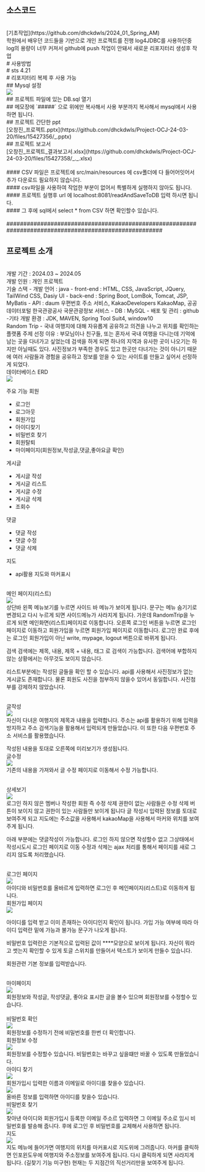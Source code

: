 ## 소스코드
<br>
[기초작업](https://github.com/dhckdwls/2024_01_Spring_AM)
<br>
학원에서 배우던 코드들을 기반으로 개인 프로젝트를 진행
log4JDBC를 사용하던중 log의 용량이 너무 커져서 github에 push 작업이 안돼서 새로운 리포지터리 생성후 작업
<br>
# 사용방법
<br>
# sts 4.21
<br>
# 리포지터리 복제 후 사용 가능
<br>
## Mysql 설정
<br>
<img src="https://velog.velcdn.com/images/tama51/post/d5e473f3-a562-4f63-90eb-9729505a2b70/image.png">
<br>
## 프로젝트 파일에 있는 DB.sql 열기
<br>
## 메모장에 `#####` 으로 위에만 복사해서 사용 부분까지 복사해서 mysql에서 사용하면 됩니다.
<br>
## 프로젝트 간단한 ppt
<br>
[오창진_프로젝트.pptx](https://github.com/dhckdwls/Project-OCJ-24-03-20/files/15427356/_.pptx)
<br>
## 프로젝트 보고서
<br>
[오창진_프로젝트_결과보고서.xlsx](https://github.com/dhckdwls/Project-OCJ-24-03-20/files/15427358/_._.xlsx)
<br>
<br>
#### CSV 파일은 프로젝트에 src/main/resources 에 csv폴더에 다 들어어잇어서 추가 다운로드 필요하지 않습니다.
<br>
#### csv파일을 사용하여 작업한 부분이 없어서 특별하게 실행하지 않아도 됩니다.
<br>
#### 프로젝트 실행후 url 에 localhost:8081/readAndSaveToDB 입력 하시면 됩니다.
<br>
#### 그 후에 sql에서 select * from CSV 하면 확인할수 있습니다.
<br>

<br>
######################################################################################################
<br>

## 프로젝트 소개
<br>
개발 기간 : 2024.03 ~ 2024.05
<br>
개발 인원 : 개인 프로젝트
<br>
기술 스택
- 개발 언어 : java
- front-end : HTML, CSS, JavaScript, JQuery, TailWind CSS, Dasiy UI
- back-end : Spring Boot, LomBok, Tomcat, JSP, MyBatis
- API : daum 우편번호 주소 서비스, KakaoDevelopers KakaoMap, 공공데이터포털 한국관광공사 국문관광정보 서비스
- DB : MySQL
- 배포 및 관리 : github
-기타 개발 환경 : JDK, MAVEN, Spring Tool Suit4, window10

<br>
Random Trip - 국내 여행지에 대해 자유롭게 공유하고 의견을 나누고 위치를 확인하는 플랫폼
주제 선정 이유 : 부모님이나 친구들, 또는 혼자서 국내 여행을 다니는데 기억에 남는 곳을 다녀가고 싶었는데 검색을 하게 되면 하나의 지역과 유사한 곳이 나오기는 하지만 아닐때도 있다. 사진정보가 부족한 경우도 있고 한곳만 다녀가는 것이 아니기 때문에 여러 사람들과 경험을 공유하고 정보를 얻을 수 있는 사이트를 만들고 싶어서 선정하게 되었다.
<br>
데이터베이스 ERD
<br>
<img src="https://velog.velcdn.com/images/tama51/post/4b9637ab-1fc1-4fd5-8ff4-f4688539cd7c/image.png">
<br>

주요 기능
회원
- 로그인
- 로그아웃
- 회원가입
- 아이디찾기
- 비밀번호 찾기
- 회원탈퇴
- 마이페이지(회원정보,작성글,댓글,좋아요글 확인)

게시글
- 게시글 작성
- 게시글 리스트
- 게시글 수정
- 게시글 삭제
- 조회수

댓글
- 댓글 작성
- 댓글 수정
- 댓글 삭제

지도
- api활용 지도와 마커표시
<br>
메인 페이지(리스트)
<br>
<img src="https://velog.velcdn.com/images/tama51/post/9c12b87f-5d81-414f-a166-6ced1bade9ee/image.png">
<br>
상단바
왼쪽 메뉴보기를 누르면 사이드 바 메뉴가 보이게 됩니다. 문구는 메뉴 숨기기로 변경되고 다시 누르게 되면 사이드메뉴가 사라지게 됩니다.
가운데 RandomTrip을 누르게 되면 메인화면(리스트)페이지로 이동합니다.
오른쪽 로그인 버튼을 누르면 로그인 페이지로 이동하고 회원가입을 누르면 회원가입 페이지로 이동합니다.
로그인 완료 후에는 로그인 회원가입이 아닌 write, mypage, logout 버튼으로 바뀌게 됩니다.

검색
검색에는 제목, 내용, 제목 + 내용, 태그 로 검색이 가능합니다.
검색어에 부합하지 않는 상황에서는 아무것도 보이지 않습니다.

리스트부분에는 작성된 글들을 확인 할 수 있습니다. api를 사용해서 사진정보가 없는 게시글도 존재합니다. 물론 회원도 사진을 첨부하지 않을수 있어서 동일합니다.
사진첨부를 강제하지 않았습니다.

<br>
글작성
<br>
<img src="https://velog.velcdn.com/images/tama51/post/bcd2873f-c977-4ced-bce7-481dac43088d/image.png">
<br>
자신이 다녀온 여행지의 제목과 내용을 입력합니다.
주소는 api를 활용하기 위해 입력을 방지하고 주소 검색기능을 활용해서 입력되게 만들었습니다.
이 또한 다음 우편번호 주소 서비스를 활용했습니다.

작성된 내용을 토대로 오른쪽에 미리보기가 생성됩니다.
<br>
글수정
<br>
<img src="https://velog.velcdn.com/images/tama51/post/e66455f9-e4ab-4029-a5aa-28c241853960/image.png">
<br>
기존의 내용을 가져와서 글 수정 페이지로 이동해서 수정 가능합니다.

<br>
상세보기
<br>
<img src="https://velog.velcdn.com/images/tama51/post/8f9d92b2-46e9-4995-bc06-3f479b0b23d1/image.png">
<br>
로그인 하지 않은 멤버나 작성한 회원 즉 수정 삭제 권한이 없는 사람들은 수정 삭제 버튼이 보이지 않고 권한이 있는 사람들만 보이게 됩니다
글 작성시 입력된 정보를 토대로 보여주게 되고 지도에는 주소값을 사용해서 kakaoMap을 사용해서 마커와 위치를 보여주게 됩니다.

아래 부분에는 댓글작성이 가능합니다. 로그인 하지 않으면 작성할수 없고 그상태에서 작성시도시 로그인 페이지로 이동
수정과 삭제는 ajax 처리를 통해서 페이지를 새로 그리지 않도록 처리했습니다.

<br>
로그인 페이지
<br>
<img src="https://velog.velcdn.com/images/tama51/post/7e4b6377-60f2-4124-b0e2-ae1a63243811/image.png">
<br>
아이디와 비밀번호를 올바르게 입력하면 로그인 후 메인페이지(리스트)로 이동하게 됩니다.

<br>
회원가입 페이지
<br>
<img src="https://velog.velcdn.com/images/tama51/post/0b67dd40-2487-48e6-997a-6e8d6cf603c5/image.png">
<br>

아이디를 입력 받고 이미 존재하는 아이디인지 확인이 됩니다.
가입 가능 여부에 따라 아이디 입력란 밑에 가능과 불가능 문구가 나오게 됩니다.

비밀번호 입력란은 기본적으로 입력된 값이 ****모양으로 보이게 됩니다.
자신이 뭐라고 썻는지 확인할 수 있게 토글 스위치를 만들어서 텍스트가 보이게 만들수 있습니다.

회원관련 기본 정보를 입력받습니다.

<br>
마이페이지
<br>
<img src="https://velog.velcdn.com/images/tama51/post/1735797f-135a-4f7a-abaa-d3b0e9da652c/image.png">
<br>
회원정보와 작성글, 작성댓글, 좋아요 표시한 글을 볼수 있으며 회원정보를 수정할수 있습니다.
<br>
<br>
비밀번호 확인
<br>
<img src="https://velog.velcdn.com/images/tama51/post/037447fe-0d2e-43b9-b5a1-cb0032264676/image.png">
<br>
회원정보를 수정하기 전에 비밀번호를 한번 더 확인합니다.

<br>
회원정보 수정
<br>
<img src="https://velog.velcdn.com/images/tama51/post/2450fef6-17e9-4aaf-b3cb-0f77cefae664/image.png">
<br>
회원정보를 수정할수 있습니다.
비밀번호는 바꾸고 싶을떄만 바꿀 수 있도록 만들었습니다.

<br>
아이디 찾기
<br>
<img src="https://velog.velcdn.com/images/tama51/post/c4d6a0b4-2fa1-4396-9d94-b91f19ed673c/image.png">
<br>
회원가입시 입력한 이름과 이메일로 아이디를 찾을수 있습니다.
<br>
<img src="https://velog.velcdn.com/images/tama51/post/2de96824-b85b-4456-a1da-2a9d99f1bcb6/image.png">
<br>
올바른 정보를 입력하면 아이디를 찾을수 있습니다.
<br>
비밀번호 찾기
<br>
<img src="https://velog.velcdn.com/images/tama51/post/e9d6b504-5eb4-493e-9b6c-01f9f92ac6d4/image.png">
<br>
찾아낸 아이디와 회원가입시 등록한 이메일 주소르 입력하면 그 이메일 주소로 임시 비밀번호를 발송해 줍니다. 후에 로그인 후 비밀번호를 교체해서 사용하면 됩니다.
<br>
지도
<br>
<img src="https://velog.velcdn.com/images/tama51/post/8515d66a-2fe8-4f3b-af5c-5af4d289baf6/image.png">
<br>
지도 메뉴에 들어가면 여행지의 위치를 마커표시로 지도위에 그려줍니다.
마커를 클릭하면 인포윈도우에 여행지와 주소정보를 보여주게 됩니다. 다시 클릭하게 되면 사라지게 됩니다.
(길찾기 기능 미구현)
현재는 두 지점간의 직선거리만을 보여주게 됩니다.





